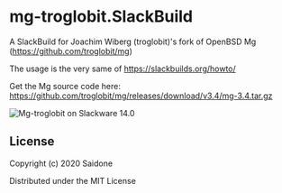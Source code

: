 # mg-troglobit.SlackBuild

A SlackBuild for Joachim Wiberg (troglobit)'s fork of OpenBSD Mg (https://github.com/troglobit/mg)

The usage is the very same of https://slackbuilds.org/howto/

Get the Mg source code here: https://github.com/troglobit/mg/releases/download/v3.4/mg-3.4.tar.gz

![Mg-troglobit on Slackware 14.0](https://i.postimg.cc/c4wP4FJ8/mg34.png "Mg-troglobit on Slackware 14.0")

## License
Copyright (c) 2020 Saidone

Distributed under the MIT License
